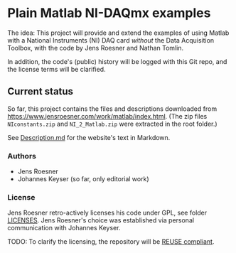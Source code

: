 # Plain Matlab NI-DAQmx examples

The idea: This project will provide and extend the examples of using Matlab with a National Instruments (NI) DAQ card _without_ the Data Acquisition Toolbox, with the code by Jens Roesner and Nathan Tomlin.

In addition, the code's (public) history will be logged with this Git repo, and the license terms will be clarified.

## Current status

So far, this project contains the files and descriptions downloaded from <https://www.jensroesner.com/work/matlab/index.html>.
(The zip files `NIconstants.zip` and `NI_2_Matlab.zip` were extracted in the root folder.)

See [Description.md](Description.md) for the website's text in Markdown.

### Authors

- Jens Roesner
- Johannes Keyser (so far, only editorial work)

### License

Jens Roesner retro-actively licenses his code under GPL, see folder [LICENSES](LICENSES).
Jens Roesner's choice was established via personal communication with Johannes Keyser.

TODO: To clarify the licensing, the repository will be [REUSE compliant](https://reuse.software/).